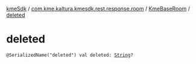 [kmeSdk](../../index.md) / [com.kme.kaltura.kmesdk.rest.response.room](../index.md) / [KmeBaseRoom](index.md) / [deleted](./deleted.md)

# deleted

`@SerializedName("deleted") val deleted: `[`String`](https://kotlinlang.org/api/latest/jvm/stdlib/kotlin/-string/index.html)`?`